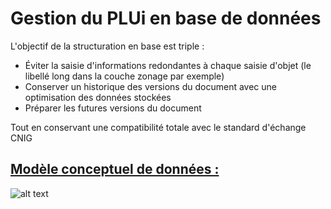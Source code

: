# Gestion du PLUi en base de données

L'objectif de la structuration en base est triple :
- Éviter la saisie d'informations redondantes à chaque saisie d'objet (le libellé long dans la couche zonage par exemple)
- Conserver un historique des versions du document avec une optimisation des données stockées
- Préparer les futures versions du document

Tout en conservant une compatibilité totale avec le standard d'échange CNIG

## [Modèle conceptuel de données :](https://dbdiagram.io/d/6007f71180d742080a3719e8)
![alt text](https://github.com/valdille-aubigne/PLUi/blob/master/MCD_DDU.png.jpg?raw=true)
